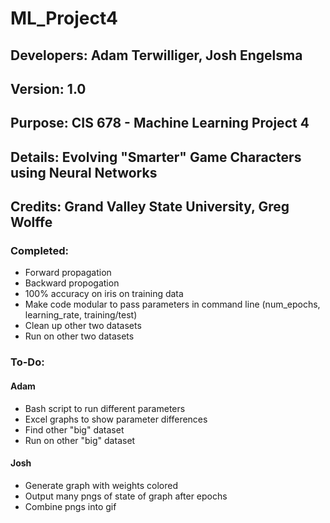# ML_Project4

## Developers: Adam Terwilliger, Josh Engelsma
## Version: 1.0
## Purpose: CIS 678 - Machine Learning Project 4
## Details: Evolving "Smarter" Game Characters using Neural Networks
## Credits: Grand Valley State University, Greg Wolffe

### Completed:
- Forward propagation
- Backward propogation
- 100% accuracy on iris on training data
- Make code modular to pass parameters in command line (num_epochs, learning_rate, training/test)
- Clean up other two datasets
- Run on other two datasets

### To-Do:  
  
#### Adam  
- Bash script to run different parameters
- Excel graphs to show parameter differences
- Find other "big" dataset
- Run on other "big" dataset
   
#### Josh  
- Generate graph with weights colored
- Output many pngs of state of graph after epochs
- Combine pngs into gif 
